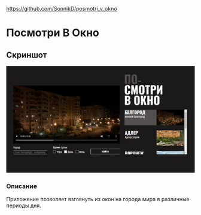 https://github.com/SonnikD/posmotri_v_okno

# Посмотри В Окно

## Скриншот

![](./screenshot.png)

### Описание

Приложение позволяет взглянуть из окон на города мира в различные периоды дня.
